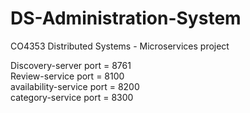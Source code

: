 # DS-Administration-System
CO4353 Distributed Systems - Microservices project

Discovery-server port     = 8761 </br>
Review-service port       = 8100</br>
availability-service port = 8200</br>
category-service port     = 8300
